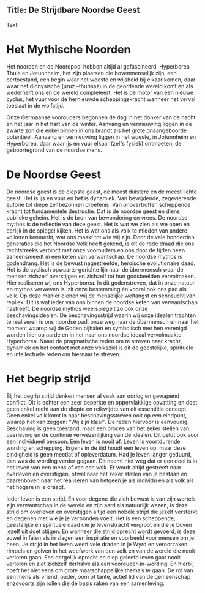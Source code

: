 Title: De Strijdbare Noordse Geest
----
Text:

# Het Mythische Noorden
Het noorden en de Noordpool hebben altijd al gefascineerd. Hyperborea, Thule en Jotunnheim, het zijn plaatsen die bovenmenselijk zijn, een oertoestand, een begin waar het woeste en wijsheid bij elkaar komen, daar waar het dionysische (uruz –thurisaz) in de geordende wereld komt en als wederhelft ons en de wereld completeert. Het is de motor van een nieuwe cyclus, het vuur voor de hernieuwde scheppingskracht wanneer het verval toeslaat in de wolfstijd.


Onze Germaanse voorouders begonnen de dag in het donker van de nacht en het jaar in het hart van de winter. Aanvang en vernieuwing liggen in de zwarte zon die enkel binnen in ons brandt als het grote onaangeboorde potentieel. Aanvang en vernieuwing liggen in het woeste, in Jotunnheim en Hyperborea, daar waar ijs en vuur elkaar (zelfs fysiek) ontmoeten, de geboortegrond van de noordse mens.

# De Noordse Geest
De noordse geest is de diepste geest, de meest duistere én de meest lichte geest. Het is ijs en vuur en het is dynamiek. Van bevrijdende, zegevierende euforie tot diepe zelfbezonnen droefenis. Van onovertroffen scheppende kracht tot fundamentele destructie. Dat is de noordse geest en diens publieke geheim. Het is de bron van bewondering en vrees.
De noordse mythos is de reflectie van deze geest. Het is wat we zien als we open en eerlijk in de spiegel kijken. Het is wat ons als volk te midden van andere volkeren kenmerkt, wat ons maakt tot wie wij zijn. Door de vele honderden generaties die het Noordse Volk heeft gekend, is dit de rode draad die ons rechtstreeks verbindt met onze voorouders en ons door de tijden heen aaneensmeedt in een keten van verwantschap.
De noordse mythos is godendrang. Het is de bewust nagestreefde, heroïsche evolutionaire daad. Het is de cyclisch opwaarts-gerichte lijn naar de übermensch waar de mensen zichzelf overstijgen en zichzelf tot hun godsbeelden vervolmaken. Hier realiseren wij ons Hyperborea.
In dit godenstreven, dat in onze natuur en mythos verweven is, zit onze bestemming én vooral ook ons pad als volk. Op deze manier dienen wij de menselijke weltangst en sehnsucht van repliek. Dit is wat ieder van ons binnen de noordse keten van verwantschap nastreeft.
De noordse mythos weerspiegelt zo ook onze beschavingsidealen. De beschavingsstrijd waarin wij onze idealen trachten te realiseren is ons noordse pad, onze weg naar de übermensch en naar het moment waarop wij de Goden bijhalen en symbolisch met hen verenigd worden hier op aarde en in het naar ons noordse ideaal vervolmaakte  Hyperborea. Naast de pragmatische reden om te streven naar kracht, dynamiek en het contact met onze volksziel is dit de geestelijke, spirituele en intellectuele reden om hiernaar te streven.

# Het begrip strijd
Bij het begrip strijd denken mensen al vaak aan oorlog en gewapend conflict. Dit is echter een zeer beperkte en oppervlakkige opvatting en doet geen enkel recht aan de diepte en reikwijdte van dit essentiële concept. Geen enkel volk komt in haar beschavingsstreven ooit op een eindpunt, waarop het kan zeggen: “Wij zijn klaar”. De reden hiervoor is eenvoudig. Beschaving is geen toestand, maar een proces van het zeker stellen van overleving en de continue verwezenlijking van de idealen. Dit geldt ook voor een individueel persoon. Een leven is nooit af. Leven is voortdurende wording en schepping. Ergens in de tijd houdt een leven op, maar deze eindigheid is geen meetlat of opleverdatum. Had je leven langer geduurd, dan was de wording verder gegaan. Dit neemt niet weg dat er een doel is in het leven van een mens of van een volk. Er wordt altijd gestreeft naar overleven en overstijgen, ofwel naar het zeker stellen van je bestaan en daarenboven naar het realiseren van hetgeen je als individu en als volk als het hogere in je draagt.

Ieder leven is een strijd. En voor degene die zich bewust is van zijn wortels, zijn verwantschap in de wereld en zijn aard als natuurlijk wezen, is deze strijd om overleven en overstijgen altijd een nobele strijd die jezelf versterkt en degenen met wie je je verbonden voelt. Het is een scheppende, geestelijke en spirituele daad die je levenskracht vergroot en die je boven jezelf uit doet stijgen. En wanneer die strijd oprecht wordt gevoerd, is deze zowel in falen als in slagen een inspiratie en voorbeeld voor mensen om je heen. Je strijd in het leven weeft vele draden in je Wyrd en veroorzaken rimpels en golven in het weefwerk van een volk en van de wereld die nooit verloren gaan. Een dergelijk oprecht en diep geleefd leven gaat nooit verloren en ziet zichzelf derhalve als een voorouder-in-wording. En hierbij hoeft het niet eens om grote maatschappelijke thema’s te gaan. De rol van een mens als vriend, ouder, oom of tante, actief lid van de gemeenschap enzovoorts zijn rollen die de basis raken van een samenleving.